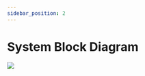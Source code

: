 ```yaml
---
sidebar_position: 2
---
```


# System Block Diagram

<img src = "https://lh3.googleusercontent.com/drive-viewer/AEYmBYQrZwi97_Zl-ifzcCWcwPj32aMzRONOIFa8eoSM04rwNeumZOcAvTNd5Tlibg0ncy40hpB5rVm6d-BahtSMzaARUQNNZg=s1600" />
